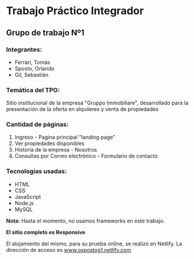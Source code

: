 # Trabajo Práctico Integrador

## Grupo de trabajo Nº1

### Integrantes:
- Ferrari, Tomás
- Sposto, Orlando
- Gil, Sebastián

### Temática del TPO:
Sitio institucional de la empresa "Gruppo Immobiliare", desarrollado para la presentación de la oferta en alquileres y venta de propiedades

### Cantidad de páginas:
1. Ingreso - Pagina principal "landing page"
2. Ver propiedades disponibles
3. Historia de la empresa - Nosotros
4. Consultas por Correo electrónico - Formulario de contacto

### Tecnologías usadas:
- HTML
- CSS
- JavaScript
- Node.js
- MySQL

**Nota:** Hasta el momento, no usamos frameworks en este trabajo.

**El sitio completo es Responsive**

El alojamiento del mismo, para su prueba online, se realizó en Netlify. La dirección de acceso es www.ospostog1.netlify.com